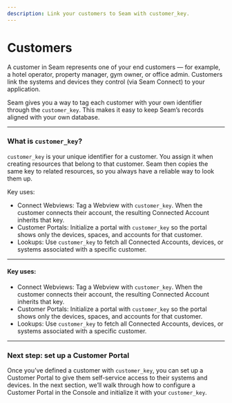 ```yaml
---
description: Link your customers to Seam with customer_key.
---
```


# Customers

A customer in Seam represents one of your end customers — for example, a hotel operator, property manager, gym owner, or office admin. Customers link the systems and devices they control (via Seam Connect) to your application.

Seam gives you a way to tag each customer with your own identifier through the `customer_key`. This makes it easy to keep Seam’s records aligned with your own database.

***

### What is `customer_key`?

`customer_key` is your unique identifier for a customer. You assign it when creating resources that belong to that customer. Seam then copies the same key to related resources, so you always have a reliable way to look them up.

Key uses:

* Connect Webviews: Tag a Webview with `customer_key`. When the customer connects their account, the resulting Connected Account inherits that key.
* Customer Portals: Initialize a portal with `customer_key` so the portal shows only the devices, spaces, and accounts for that customer.
* Lookups: Use `customer_key` to fetch all Connected Accounts, devices, or systems associated with a specific customer.

***

#### Key uses:

* Connect Webviews: Tag a Webview with `customer_key`. When the customer connects their account, the resulting Connected Account inherits that key.
* Customer Portals: Initialize a portal with `customer_key` so the portal shows only the devices, spaces, and accounts for that customer.
* Lookups: Use `customer_key` to fetch all Connected Accounts, devices, or systems associated with a specific customer.

***

### Next step: set up a Customer Portal

Once you’ve defined a customer with `customer_key`, you can set up a Customer Portal to give them self-service access to their systems and devices. In the next section, we’ll walk through how to configure a Customer Portal in the Console and initialize it with your `customer_key`.
